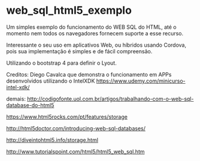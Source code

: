 # web_sql_html5_exemplo
Um simples exemplo do funcionamento do WEB SQL do HTML, até o momento nem todos os navegadores fornecem suporte a esse recurso.  

Interessante o seu uso em aplicativos Web, ou híbridos usando Cordova, pois sua implementação é simples e de fácil compreensão. 

Utilizando o bootstrap 4 para definir o Lyout.

Creditos: 
Diego Cavalca que demonstra o funcionamento em APPs desenvolvidos utilizando o IntelXDK
https://www.udemy.com/minicurso-intel-xdk/

demais: 
http://codigofonte.uol.com.br/artigos/trabalhando-com-o-web-sql-database-do-html5

https://www.html5rocks.com/pt/features/storage

http://html5doctor.com/introducing-web-sql-databases/

http://diveintohtml5.info/storage.html

http://www.tutorialspoint.com/html5/html5_web_sql.htm
